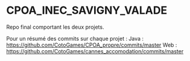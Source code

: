 # CPOA_INEC_SAVIGNY_VALADE

Repo final comportant les deux projets.

Pour un résumé des commits sur chaque projet :
  Java : https://github.com/CotoGames/CPOA_propre/commits/master
  Web : https://github.com/CotoGames/cannes_accomodation/commits/master
